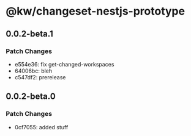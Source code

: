 # @kw/changeset-nestjs-prototype

## 0.0.2-beta.1

### Patch Changes

- e554e36: fix get-changed-workspaces
- 64006bc: bleh
- c547df2: prerelease

## 0.0.2-beta.0

### Patch Changes

- 0cf7055: added stuff

